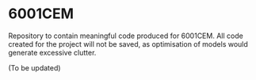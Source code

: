 # 6001CEM
Repository to contain meaningful code produced for 6001CEM.
All code created for the project will not be saved, as optimisation of models would generate excessive clutter.

(To be updated)
